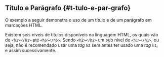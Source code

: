 ## Título e Parágrafo {#t-tulo-e-par-grafo}

O exemplo a seguir demonstra o uso de um título e de um parágrafo em marcações HTML.



Existem seis níveis de títulos disponíveis na linguagem HTML, os quais vão de `<h1></h1>` até `<h6></h6>`. Sendo `<h2></h2>` um sub nível de `<h1></h1>`, ou seja, não é recomendado usar uma _tag_ `h2` sem antes ter usado uma _tag_ `h1`, e assim sucessivamente.

